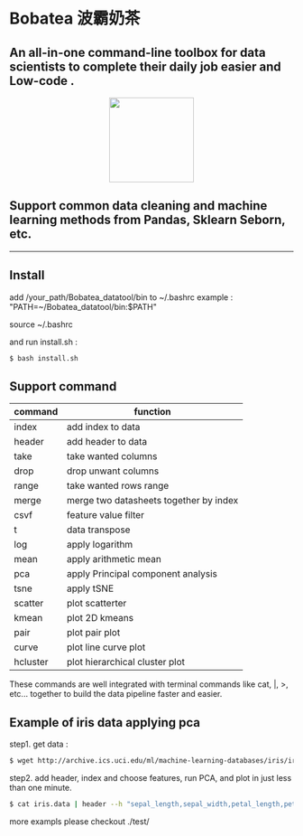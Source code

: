 
# Bobatea 波霸奶茶


## An all-in-one command-line toolbox for data scientists to complete their daily job easier and Low-code .

<p align="center">
  <img src="https://upload.cc/i1/2022/05/18/l39xUI.png" width="150" >
</p>

## Support common data cleaning and machine learning methods from Pandas, Sklearn Seborn, etc.
---

## Install

add /your_path/Bobatea_datatool/bin to ~/.bashrc
example : "PATH=~/Bobatea_datatool/bin:$PATH"

source ~/.bashrc

and run install.sh : 

```bash
$ bash install.sh

```

## Support command

| **command** | **function**                            |
|-------------|-----------------------------------------|
| index       | add index to data                       | 
| header      | add header to data                      | 
| take        | take wanted columns                     |
| drop        | drop unwant columns                     |
| range       | take wanted rows range                  |
| merge       | merge two datasheets together by index  |
| csvf        | feature value filter                    |
| t           | data transpose                          |
| log         | apply logarithm                         |
| mean        | apply arithmetic mean                   |
| pca         | apply Principal component analysis      |
| tsne        | apply tSNE                              |
| scatter     | plot scatterter                         |
| kmean       | plot 2D kmeans                          |
| pair        | plot pair plot                          |
| curve       | plot line curve plot                    |
| hcluster    | plot hierarchical cluster plot          |

These commands are well integrated with terminal commands like cat, |, >, etc... together to build the data pipeline faster and easier.

## Example of iris data applying pca

step1. get data :
```bash
$ wget http://archive.ics.uci.edu/ml/machine-learning-databases/iris/iris.data

```
step2. add header, index and choose features, run PCA, and plot in just less than one minute.
```bash
$ cat iris.data | header --h "sepal_length,sepal_width,petal_length,petal_width,species"  | drop species | pca | scatter 


```

more exampls please checkout ./test/